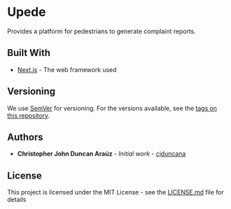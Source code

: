 # Upede

Provides a platform for pedestrians to generate complaint reports.

## Built With

- [Next.js](https://nextjs.org/) - The web framework used

## Versioning

We use [SemVer](http://semver.org/) for versioning. For the versions available, see the [tags on this repository](https://github.com/cjduncana/upede/tags).

## Authors

- **Christopher John Duncan Araúz** - _Initial work_ - [cjduncana](https://github.com/cjduncana)

## License

This project is licensed under the MIT License - see the [LICENSE.md](LICENSE.md) file for details
